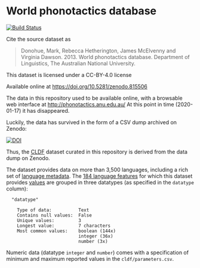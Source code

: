 # World phonotactics database

[![Build Status](https://travis-ci.org/cldf-datasets/phonotactics.svg?branch=master)](https://travis-ci.org/cldf-datasets/phonotactics)

Cite the source dataset as

> Donohue, Mark, Rebecca Hetherington, James McElvenny and Virginia Dawson. 2013. World phonotactics database. Department of Linguistics, The Australian National University. 

This dataset is licensed under a CC-BY-4.0 license

Available online at https://doi.org/10.5281/zenodo.815506


The data in this repository used to be available online, with a browsable web
interface at http://phonotactics.anu.edu.au/
At this point in time (2020-01-17) it has disappeared.

Luckily, the data has survived in the form of a CSV dump archived on Zenodo:

[![DOI](https://zenodo.org/badge/DOI/10.5281/zenodo.815506.svg)](https://doi.org/10.5281/zenodo.815506)

Thus, the [CLDF](https://cldf.clld.org) dataset curated in this repository is derived
from the data dump on Zenodo.

The dataset provides data on more than 3,500 languages, including a rich set of
[language metadata](cldf/languages.csv). The [184 language features](cldf/parameters.csv) for which this dataset provides [values](cldf/values.csv) are grouped
in three datatypes (as specified in the `datatype` column):
```shell script
  "datatype"

	Type of data:          Text
	Contains null values:  False
	Unique values:         3
	Longest value:         7 characters
	Most common values:    boolean (144x)
	                       integer (36x)
	                       number (3x)

```
Numeric data (datatype `integer` and `number`) comes with a specification of minimum and
maximum reported values in the `cldf/parameters.csv`.
